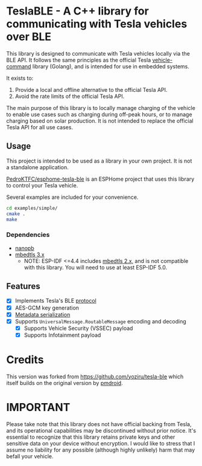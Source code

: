 # TeslaBLE - A C++ library for communicating with Tesla vehicles over BLE
This library is designed to communicate with Tesla vehicles locally via the BLE API. It follows the same principles as the official Tesla [vehicle-command](https://github.com/teslamotors/vehicle-command) library (Golang), and is intended for use in embedded systems.

It exists to:
1. Provide a local and offline alternative to the official Tesla API.
2. Avoid the rate limits of the official Tesla API.

The main purpose of this library is to locally manage charging of the vehicle to enable use cases such as charging during off-peak hours, or to manage charging based on solar production. It is not intended to replace the official Tesla API for all use cases.

## Usage
This project is intended to be used as a library in your own project. It is not a standalone application. 

[PedroKTFC/esphome-tesla-ble](https://github.com/PedroKTFC/esphome-tesla-ble) is an ESPHome project that uses this library to control your Tesla vehicle.

Several examples are included for your convenience.
```sh
cd examples/simple/ 
cmake .
make
```


### Dependencies
- [nanopb](https://github.com/nanopb/nanopb)
- [mbedtls 3.x](https://github.com/Mbed-TLS/mbedtls)
  - NOTE: ESP-IDF <=4.4 includes [mbedtls 2.x](https://github.com/espressif/mbedtls/wiki#mbed-tls-support-in-esp-idf), and is not compatible with this library. You will need to use at least ESP-IDF 5.0.

## Features
- [x] Implements Tesla's BLE [protocol](https://github.com/teslamotors/vehicle-command/blob/main/pkg/protocol/protocol.md)
- [x] AES-GCM key generation
- [x] [Metadata serialization](https://github.com/teslamotors/vehicle-command/blob/main/pkg/protocol/protocol.md#metadata-serialization)
- [x] Supports `UniversalMessage.RoutableMessage` encoding and decoding
  - [x] Supports Vehicle Security (VSSEC) payload
  - [x] Supports Infotainment payload

# Credits
This version was forked from https://github.com/yoziru/tesla-ble which itself builds on the original version by [pmdroid](https://github.com/pmdroid/tesla-ble/tree/main).

# IMPORTANT
Please take note that this library does not have official backing from Tesla, and its operational capabilities may be discontinued without prior notice. It's essential to recognize that this library retains private keys and other sensitive data on your device without encryption. I would like to stress that I assume no liability for any possible (although highly unlikely) harm that may befall your vehicle.
